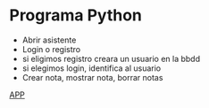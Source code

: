 
# Programa Python

- Abrir asistente
- Login o registro
- si eligimos registro creara un usuario en la bbdd
- si elegimos login, identifica al usuario
- Crear nota, mostrar nota, borrar notas

[APP](./main.py)